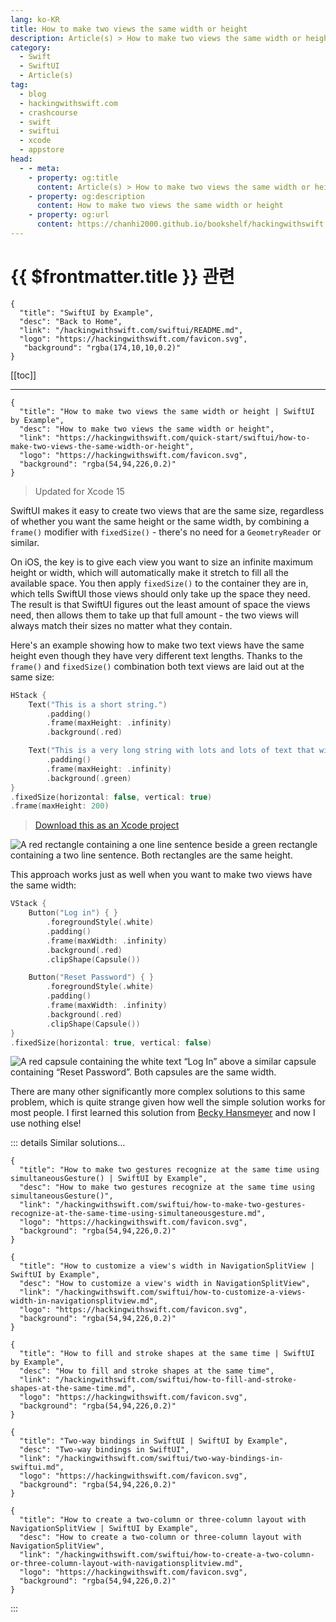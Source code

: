 ```yaml
---
lang: ko-KR
title: How to make two views the same width or height
description: Article(s) > How to make two views the same width or height
category:
  - Swift
  - SwiftUI
  - Article(s)
tag: 
  - blog
  - hackingwithswift.com
  - crashcourse
  - swift
  - swiftui
  - xcode
  - appstore
head:
  - - meta:
    - property: og:title
      content: Article(s) > How to make two views the same width or height
    - property: og:description
      content: How to make two views the same width or height
    - property: og:url
      content: https://chanhi2000.github.io/bookshelf/hackingwithswift.com/swiftui/how-to-make-two-views-the-same-width-or-height.html
---
```


# {{ $frontmatter.title }} 관련

```component VPCard
{
  "title": "SwiftUI by Example",
  "desc": "Back to Home",
  "link": "/hackingwithswift.com/swiftui/README.md",
  "logo": "https://hackingwithswift.com/favicon.svg",
   "background": "rgba(174,10,10,0.2)"
}
```

[[toc]]

---

```component VPCard
{
  "title": "How to make two views the same width or height | SwiftUI by Example",
  "desc": "How to make two views the same width or height",
  "link": "https://hackingwithswift.com/quick-start/swiftui/how-to-make-two-views-the-same-width-or-height",
  "logo": "https://hackingwithswift.com/favicon.svg",
  "background": "rgba(54,94,226,0.2)"
}
```

> Updated for Xcode 15

SwiftUI makes it easy to create two views that are the same size, regardless of whether you want the same height or the same width, by combining a `frame()` modifier with `fixedSize()` - there's no need for a `GeometryReader` or similar.

On iOS, the key is to give each view you want to size an infinite maximum height or width, which will automatically make it stretch to fill all the available space. You then apply `fixedSize()` to the container they are in, which tells SwiftUI those views should only take up the space they need. The result is that SwiftUI figures out the least amount of space the views need, then allows them to take up that full amount - the two views will always match their sizes no matter what they contain.

Here's an example showing how to make two text views have the same height even though they have very different text lengths. Thanks to the `frame()` and `fixedSize()` combination both text views are laid out at the same size:

```swift
HStack {
    Text("This is a short string.")
        .padding()
        .frame(maxHeight: .infinity)
        .background(.red)

    Text("This is a very long string with lots and lots of text that will definitely run across multiple lines because it's just so long.")
        .padding()
        .frame(maxHeight: .infinity)
        .background(.green)
}
.fixedSize(horizontal: false, vertical: true)
.frame(maxHeight: 200)
```

> [<VPIcon icon="fas fa-file-zipper"/>Download this as an Xcode project](https://hackingwithswift.com/files/projects/swiftui/how-to-make-two-views-the-same-width-or-height-1.zip)

![A red rectangle containing a one line sentence beside a green rectangle containing a two line sentence. Both rectangles are the same height.](https://hackingwithswift.com/img/books/quick-start/swiftui/how-to-make-two-views-the-same-width-or-height-1~dark.png)

This approach works just as well when you want to make two views have the same width:

```swift
VStack {
    Button("Log in") { }
        .foregroundStyle(.white)
        .padding()
        .frame(maxWidth: .infinity)
        .background(.red)
        .clipShape(Capsule())

    Button("Reset Password") { }
        .foregroundStyle(.white)
        .padding()
        .frame(maxWidth: .infinity)
        .background(.red)
        .clipShape(Capsule())
}
.fixedSize(horizontal: true, vertical: false)
```

![A red capsule containing the white text “Log In” above a similar capsule containing “Reset Password”. Both capsules are the same width.](https://hackingwithswift.com/img/books/quick-start/swiftui/how-to-make-two-views-the-same-width-or-height-2~dark.png)

There are many other significantly more complex solutions to this same problem, which is quite strange given how well the simple solution works for most people. I first learned this solution from [<VPIcon icon="fa-brands fa-twitter-x"/>Becky Hansmeyer](https://twitter.com/bhansmeyer) and now I use nothing else!

::: details Similar solutions…

```component VPCard
{
  "title": "How to make two gestures recognize at the same time using simultaneousGesture() | SwiftUI by Example",
  "desc": "How to make two gestures recognize at the same time using simultaneousGesture()",
  "link": "/hackingwithswift.com/swiftui/how-to-make-two-gestures-recognize-at-the-same-time-using-simultaneousgesture.md",
  "logo": "https://hackingwithswift.com/favicon.svg",
  "background": "rgba(54,94,226,0.2)"
}
```

```component VPCard
{
  "title": "How to customize a view's width in NavigationSplitView | SwiftUI by Example",
  "desc": "How to customize a view's width in NavigationSplitView",
  "link": "/hackingwithswift.com/swiftui/how-to-customize-a-views-width-in-navigationsplitview.md",
  "logo": "https://hackingwithswift.com/favicon.svg",
  "background": "rgba(54,94,226,0.2)"
}
```

```component VPCard
{
  "title": "How to fill and stroke shapes at the same time | SwiftUI by Example",
  "desc": "How to fill and stroke shapes at the same time",
  "link": "/hackingwithswift.com/swiftui/how-to-fill-and-stroke-shapes-at-the-same-time.md",
  "logo": "https://hackingwithswift.com/favicon.svg",
  "background": "rgba(54,94,226,0.2)"
}
```

```component VPCard
{
  "title": "Two-way bindings in SwiftUI | SwiftUI by Example",
  "desc": "Two-way bindings in SwiftUI",
  "link": "/hackingwithswift.com/swiftui/two-way-bindings-in-swiftui.md",
  "logo": "https://hackingwithswift.com/favicon.svg",
  "background": "rgba(54,94,226,0.2)"
}
```

```component VPCard
{
  "title": "How to create a two-column or three-column layout with NavigationSplitView | SwiftUI by Example",
  "desc": "How to create a two-column or three-column layout with NavigationSplitView",
  "link": "/hackingwithswift.com/swiftui/how-to-create-a-two-column-or-three-column-layout-with-navigationsplitview.md",
  "logo": "https://hackingwithswift.com/favicon.svg",
  "background": "rgba(54,94,226,0.2)"
}
```

:::

